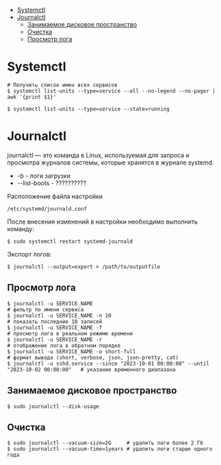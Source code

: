 * [Systemctl](#systemctl)
* [Journalctl](#journalctl)
  * [Занимаемое дисковое пространство](#занимаемое-дисковое-пространство)
  * [Очистка](#очистка)
  * [Просмотр лога](#просмотр-лога)

# Systemctl
```
# Получить список имен всех сервисов
$ systemctl list-units --type=service --all --no-legend --no-pager | awk '{print $1}'
```
```
$ systemctl list-units --type=service --state=running
```

# Journalctl
journalctl — это команда в Linux, используемая для запроса и просмотра журналов системы, которые хранятся в журнале systemd. 

* -b - логи загрузки
* --list-boots - ??????????

Расположение файла настройки
```
/etc/systemd/journald.conf
```

После внесения изменений в настройки необходимо выполнить команду:
```
$ sudo systemctl restart systemd-journald
```

Экспорт логов:
```
$ journalctl --output=export > /path/to/outputfile
```

## Просмотр лога
```
$ journalctl -u SERVICE_NAME                                                               # фильтр по имени сервиса
$ journalctl -u SERVICE_NAME -n 10                                                         # показать последние 10 записей
$ journalctl -u SERVICE_NAME -f                                                            # просмотр лога в реальном режиме времени
$ journalctl -u SERVICE_NAME -r                                                            # отображение лога в обратном порядке
$ journalctl -u SERVICE_NAME -o short-full                                                 # формат вывода (short, verbose, json, json-pretty, cat)
$ journalctl -u sshd.service --since "2023-10-01 00:00:00" --until "2023-10-02 00:00:00"   # указание временного диапазона
```

## Занимаемое дисковое пространство
```
$ sudo journalctl --disk-usage
```

## Очистка
```
$ sudo journalctl --vacuum-size=2G     # удалить логи более 2 Гб
$ sudo journalctl --vacuum-time=1years # удалить логи старше одного года
```
